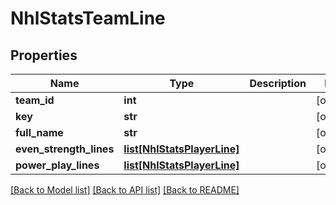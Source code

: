 # NhlStatsTeamLine

## Properties
Name | Type | Description | Notes
------------ | ------------- | ------------- | -------------
**team_id** | **int** |  | [optional] 
**key** | **str** |  | [optional] 
**full_name** | **str** |  | [optional] 
**even_strength_lines** | [**list[NhlStatsPlayerLine]**](NhlStatsPlayerLine.md) |  | [optional] 
**power_play_lines** | [**list[NhlStatsPlayerLine]**](NhlStatsPlayerLine.md) |  | [optional] 

[[Back to Model list]](../README.md#documentation-for-models) [[Back to API list]](../README.md#documentation-for-api-endpoints) [[Back to README]](../README.md)

